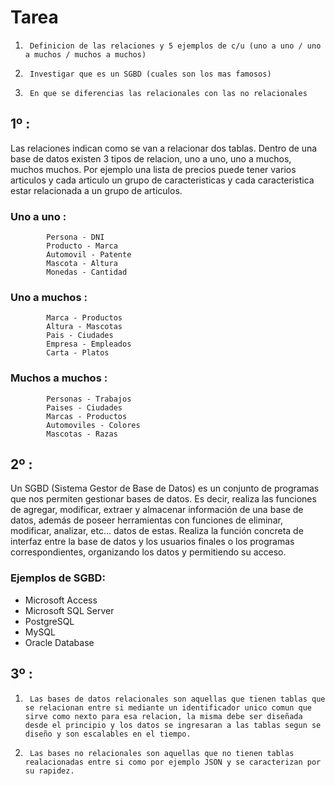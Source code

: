 # Tarea 

1.  	Definicion de las relaciones y 5 ejemplos de c/u (uno a uno / uno a muchos / muchos a muchos)
2.  	Investigar que es un SGBD (cuales son los mas famosos)
3.  	En que se diferencias las relacionales con las no relacionales

## 1º : 

Las relaciones indican como se van a relacionar dos tablas. Dentro de una base de datos existen 3 tipos de relacion, uno a uno, uno a muchos, muchos muchos. Por ejemplo una lista de precios puede tener varios articulos y cada articulo un grupo de caracteristicas y cada caracteristica estar relacionada a un grupo de articulos.

### Uno a uno : 
			Persona - DNI
			Producto - Marca
			Automovil - Patente
			Mascota - Altura
			Monedas - Cantidad

### Uno a muchos : 
			Marca - Productos
			Altura - Mascotas
			Pais - Ciudades
			Empresa - Empleados
			Carta - Platos

### Muchos a muchos : 
			Personas - Trabajos
			Paises - Ciudades
			Marcas - Productos
			Automoviles - Colores
			Mascotas - Razas

## 2º : 

Un SGBD (Sistema Gestor de Base de Datos) es un conjunto de programas que nos permiten gestionar bases de datos. Es decir, realiza las funciones de agregar, modificar, extraer y almacenar información de una base de datos, además de poseer herramientas con funciones de eliminar, modificar, analizar, etc… datos de estas. Realiza la función concreta de interfaz entre la base de datos y los usuarios finales o los programas correspondientes, organizando los datos y permitiendo su acceso.

### Ejemplos de SGBD: 

* Microsoft Access 
* Microsoft SQL Server 
* PostgreSQL
* MySQL 
* Oracle Database 


## 3º : 

1.  	Las bases de datos relacionales son aquellas que tienen tablas que se relacionan entre si mediante un identificador unico comun que sirve como nexto para esa relacion, la misma debe ser diseñada desde el principio y los datos se ingresaran a las tablas segun se diseño y son escalables en el tiempo.
2.  	Las bases no relacionales son aquellas que no tienen tablas realacionadas entre si como por ejemplo JSON y se caracterizan por su rapidez.


